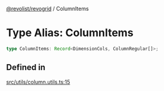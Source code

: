 [@revolist/revogrid](README.md) / ColumnItems

# Type Alias: ColumnItems

```ts
type ColumnItems: Record<DimensionCols, ColumnRegular[]>;
```

## Defined in

[src/utils/column.utils.ts:15](https://github.com/revolist/revogrid/blob/a84fead7f1878a976ea465cbf9b4f0472345b7b1/src/utils/column.utils.ts#L15)
